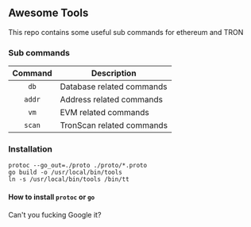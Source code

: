 ## Awesome Tools

This repo contains some useful sub commands for ethereum and TRON

### Sub commands

| Command | Description               |
|:-------:|---------------------------|
|  `db`   | Database related commands |
| `addr`  | Address related commands  |
|  `vm`   | EVM related commands  |
| `scan`  | TronScan related commands  |# tools


### Installation

```shell
protoc --go_out=./proto ./proto/*.proto
go build -o /usr/local/bin/tools
ln -s /usr/local/bin/tools /bin/tt
```

#### How to install `protoc` or `go`

Can't you fucking Google it?